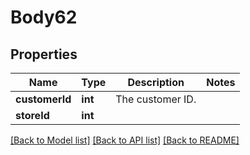 # Body62

## Properties
Name | Type | Description | Notes
------------ | ------------- | ------------- | -------------
**customerId** | **int** | The customer ID. | 
**storeId** | **int** |  | 

[[Back to Model list]](../README.md#documentation-for-models) [[Back to API list]](../README.md#documentation-for-api-endpoints) [[Back to README]](../README.md)


